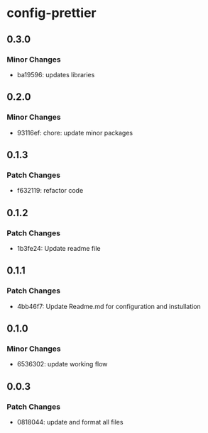 # config-prettier

## 0.3.0

### Minor Changes

- ba19596: updates libraries

## 0.2.0

### Minor Changes

- 93116ef: chore: update minor packages

## 0.1.3

### Patch Changes

- f632119: refactor code

## 0.1.2

### Patch Changes

- 1b3fe24: Update readme file

## 0.1.1

### Patch Changes

- 4bb46f7: Update Readme.md for configuration and instullation

## 0.1.0

### Minor Changes

- 6536302: update working flow

## 0.0.3

### Patch Changes

- 0818044: update and format all files
